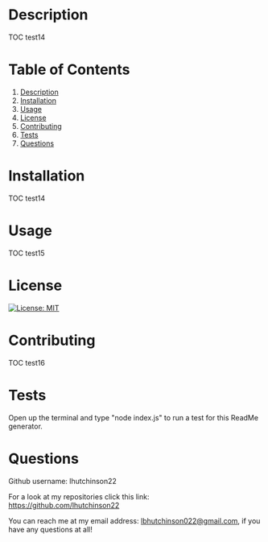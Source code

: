 
# Description 
TOC test14
# Table of Contents
1. [Description](#description)
2. [Installation](#installation)
3. [Usage](#usage)
4. [License](#license)
5. [Contributing](#contributing)
6. [Tests](#tests)
7. [Questions](#questions)

# Installation
TOC test14

# Usage
TOC test15

# License
[![License: MIT](https://img.shields.io/badge/License-MIT-yellow.svg)](https://opensource.org/licenses/MIT)

# Contributing
TOC test16

# Tests
Open up the terminal and type "node index.js" to run a test for this ReadMe generator.

# Questions
Github username: lhutchinson22

For a look at my repositories click this link: https://github.com/lhutchinson22

You can reach me at my email address: lbhutchinson022@gmail.com, if you have any questions at all!